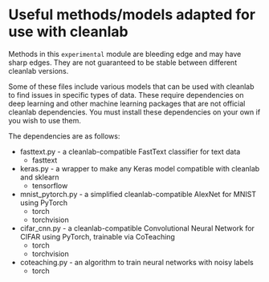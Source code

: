 # Useful methods/models adapted for use with cleanlab 

Methods in this `experimental` module are bleeding edge and may have sharp edges. They are not guaranteed to be stable between different cleanlab versions.

Some of these files include various models that can be used with cleanlab to find issues in specific types of data. These require dependencies on deep learning and other machine learning packages that are not official cleanlab dependencies. You must install these dependencies on your own if you wish to use them.

The dependencies are as follows:
* fasttext.py - a cleanlab-compatible FastText classifier for text data
	- fasttext
* keras.py - a wrapper to make any Keras model compatible with cleanlab and sklearn
    - tensorflow
* mnist_pytorch.py - a simplified cleanlab-compatible AlexNet for MNIST using PyTorch
	- torch
	- torchvision
* cifar_cnn.py - a cleanlab-compatible Convolutional Neural Network for CIFAR using PyTorch, trainable via CoTeaching
	- torch
	- torchvision
* coteaching.py - an algorithm to train neural networks with noisy labels
	- torch

